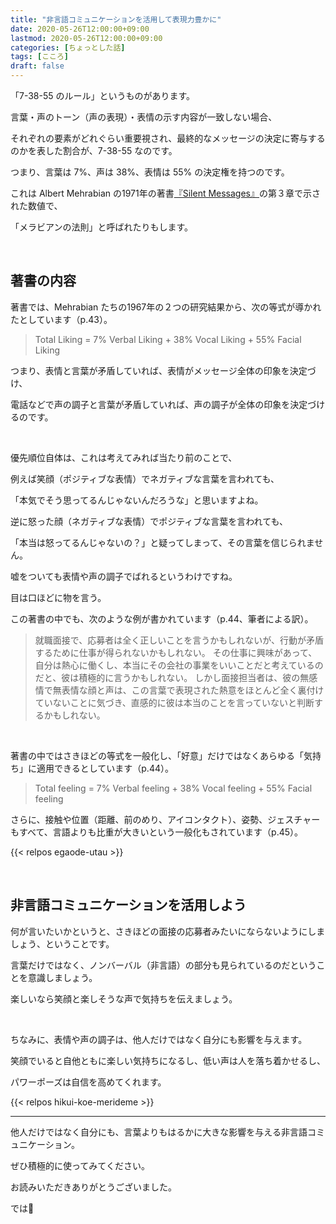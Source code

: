 ```yaml
---
title: "非言語コミュニケーションを活用して表現力豊かに"
date: 2020-05-26T12:00:00+09:00
lastmod: 2020-05-26T12:00:00+09:00
categories: [ちょっとした話]
tags: [こころ]
draft: false
---
```


「7-38-55 のルール」というものがあります。

言葉・声のトーン（声の表現）・表情の示す内容が一致しない場合、

それぞれの要素がどれぐらい重要視され、最終的なメッセージの決定に寄与するのかを表した割合が、7-38-55 なのです。

つまり、言葉は 7%、声は 38%、表情は 55% の決定権を持つのです。

<!--more-->

これは Albert Mehrabian の1971年の著書[『Silent Messages』](https://s3.amazonaws.com/academia.edu.documents/44179669/98446772-Albert-Mehrabian-Silent-Messages-1971.pdf?response-content-disposition=inline%3B%20filename%3DAlbert_Mehrabian_Silent_Messages.pdf&X-Amz-Algorithm=AWS4-HMAC-SHA256&X-Amz-Credential=ASIATUSBJ6BANCKWXXXP%2F20200526%2Fus-east-1%2Fs3%2Faws4_request&X-Amz-Date=20200526T031640Z&X-Amz-Expires=3600&X-Amz-SignedHeaders=host&X-Amz-Security-Token=IQoJb3JpZ2luX2VjEEIaCXVzLWVhc3QtMSJHMEUCIQDucy7EpGFsbX6QqgreWZKDU5Zv2f0Kw%2Fgk4nee%2BF9WWgIgeAgwGkfC87Bf4bZwoo%2FNRubTC6XILy38qPBVz%2F4jXEMqvQMIm%2F%2F%2F%2F%2F%2F%2F%2F%2F%2F%2FARAAGgwyNTAzMTg4MTEyMDAiDMIj4uhdsxpFtVMFiSqRAxetNhnNcbfKK81FzpsX0I1bRtmfiYC0kydY2UcmxwO8%2FjYqhPngl5x0Nydvs0rjgG5ZqGaZ8QDrykVj8bBJbJ%2B8bGfEgYm88yvRZBdq4RJzziYCcjwmZ3N5nlzXdUq7wg7rDsCFJn2WigtNvQMDoI1EZkHeEKX3t9zINzPFtfnQg6%2FXqM0vaG8N9k3dilicKRMOTKvqO9Lvj4K0L0b6MDqA727DNatw6V3vbTMc4%2FkdKhPZW%2BiQBDqRyAIEDLoDJE3rtMuSjf8SL3%2B3zVtpLk6AF0finqPPyxyfYnT5SOyyn9U9pJQSBp18aLjE70L0g6UXkepJWoWGWk6Bpq4k%2FaM9ohoGgFouxWhtBQcZJwg8%2FazUJRNfTK9%2FYNC4hiILwoWe4rUSrGksJaXvZLxbUeWHvhkeOeU7bFrwTQbxm%2Fp4xTVPPum3drzNIfQC3XgK6b6sJj%2FbA5cp3mCwHFbes8Y23fabcDUQQQ1B3TKLMcU26VKfSlPdQEMHvE3CSZF3SGVGk5pi4i31sjB4Tkd%2FfAF%2BMIDisfYFOusBhhMVrISimMDYO9ld6DN%2FhMXJ8STFeI3JG0tWr0Wadvutfidbwu0USea0pPtKBD%2F15zhvnf6JotXXuAuzVgk3J4DOQd%2BvXulfGPwxInDAkPbhXPF7aWmoN39DqEdezsoGvGvTJOEzXIg3uI5g8hzViF%2Fozwa6Sny4dfM0dwt3kcWwPhSigE7J%2Fjoi3%2FGidFtDphuiTZg4up%2F5%2FW%2BdhXlgZkvVKOOVei1xnw9YIl1Bjumiz4raOjhEXhVd5bo7220B0E0%2BIcpmPj6EllNN8ztYPpMq%2F6zrxqsIrTvg%2Fn6NiVjZh92LVq%2FcWlJXIQ%3D%3D&X-Amz-Signature=607c7a69c74d0997816481f5948353a4f6e76bb5d7a2bd07f4e60f1e3e7671b7)の第３章で示された数値で、

「メラビアンの法則」と呼ばれたりもします。

<br>

## 著書の内容

著書では、Mehrabian たちの1967年の２つの研究結果から、次の等式が導かれたとしています（p.43）。

> Total Liking = 7% Verbal Liking + 38% Vocal Liking + 55% Facial Liking

つまり、表情と言葉が矛盾していれば、表情がメッセージ全体の印象を決定づけ、

電話などで声の調子と言葉が矛盾していれば、声の調子が全体の印象を決定づけるのです。

<br>

優先順位自体は、これは考えてみれば当たり前のことで、

例えば笑顔（ポジティブな表情）でネガティブな言葉を言われても、

「本気でそう思ってるんじゃないんだろうな」と思いますよね。

逆に怒った顔（ネガティブな表情）でポジティブな言葉を言われても、

「本当は怒ってるんじゃないの？」と疑ってしまって、その言葉を信じられません。

嘘をついても表情や声の調子でばれるというわけですね。

目は口ほどに物を言う。

この著書の中でも、次のような例が書かれています（p.44、筆者による訳）。

> 就職面接で、応募者は全く正しいことを言うかもしれないが、行動が矛盾するために仕事が得られないかもしれない。
> その仕事に興味があって、自分は熱心に働くし、本当にその会社の事業をいいことだと考えているのだと、彼は積極的に言うかもしれない。
> しかし面接担当者は、彼の無感情で無表情な顔と声は、この言葉で表現された熱意をほとんど全く裏付けていないことに気づき、直感的に彼は本当のことを言っていないと判断するかもしれない。

<br>

著書の中ではさきほどの等式を一般化し、「好意」だけではなくあらゆる「気持ち」に適用できるとしています（p.44）。

> Total feeling = 7% Verbal feeling + 38% Vocal feeling + 55% Facial feeling

さらに、接触や位置（距離、前のめり、アイコンタクト）、姿勢、ジェスチャーもすべて、言語よりも比重が大きいという一般化もされています（p.45）。

{{< relpos egaode-utau >}}

<br>

## 非言語コミュニケーションを活用しよう

何が言いたいかというと、さきほどの面接の応募者みたいにならないようにしましょう、ということです。

言葉だけではなく、ノンバーバル（非言語）の部分も見られているのだということを意識しましょう。

楽しいなら笑顔と楽しそうな声で気持ちを伝えましょう。

<br>

ちなみに、表情や声の調子は、他人だけではなく自分にも影響を与えます。

笑顔でいると自他ともに楽しい気持ちになるし、低い声は人を落ち着かせるし、

パワーポーズは自信を高めてくれます。

{{< relpos hikui-koe-merideme >}}

---

他人だけではなく自分にも、言葉よりもはるかに大きな影響を与える非言語コミュニケーション。

ぜひ積極的に使ってみてください。

お読みいただきありがとうございました。

では:wave: